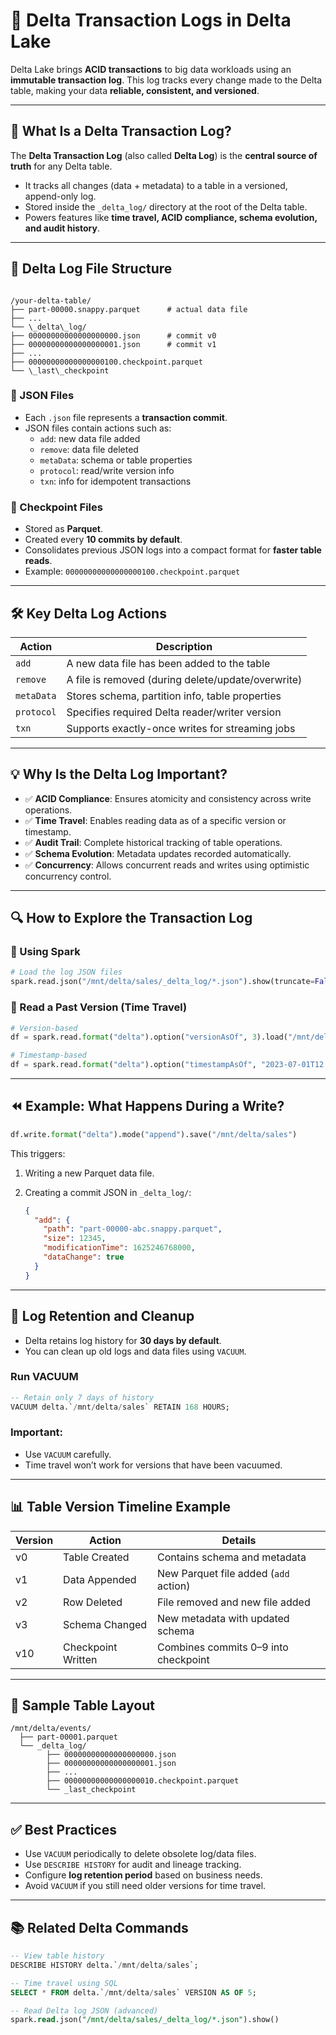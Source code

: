 # 🧾 Delta Transaction Logs in Delta Lake

Delta Lake brings **ACID transactions** to big data workloads using an **immutable transaction log**. This log tracks every change made to the Delta table, making your data **reliable, consistent, and versioned**.

---

## 📌 What Is a Delta Transaction Log?

The **Delta Transaction Log** (also called **Delta Log**) is the **central source of truth** for any Delta table.

- It tracks all changes (data + metadata) to a table in a versioned, append-only log.
- Stored inside the `_delta_log/` directory at the root of the Delta table.
- Powers features like **time travel, ACID compliance, schema evolution, and audit history**.

---

## 📂 Delta Log File Structure

```

/your-delta-table/
├── part-00000.snappy.parquet      # actual data file
├── ...
└── \_delta\_log/
├── 00000000000000000000.json      # commit v0
├── 00000000000000000001.json      # commit v1
├── ...
├── 00000000000000000100.checkpoint.parquet
└── \_last\_checkpoint

```

### 🔸 JSON Files
- Each `.json` file represents a **transaction commit**.
- JSON files contain actions such as:
  - `add`: new data file added
  - `remove`: data file deleted
  - `metaData`: schema or table properties
  - `protocol`: read/write version info
  - `txn`: info for idempotent transactions

### 🔸 Checkpoint Files
- Stored as **Parquet**.
- Created every **10 commits by default**.
- Consolidates previous JSON logs into a compact format for **faster table reads**.
- Example: `00000000000000000100.checkpoint.parquet`

---

## 🛠️ Key Delta Log Actions

| Action        | Description |
|---------------|-------------|
| `add`         | A new data file has been added to the table |
| `remove`      | A file is removed (during delete/update/overwrite) |
| `metaData`    | Stores schema, partition info, table properties |
| `protocol`    | Specifies required Delta reader/writer version |
| `txn`         | Supports exactly-once writes for streaming jobs |

---

## 💡 Why Is the Delta Log Important?

- ✅ **ACID Compliance**: Ensures atomicity and consistency across write operations.
- ✅ **Time Travel**: Enables reading data as of a specific version or timestamp.
- ✅ **Audit Trail**: Complete historical tracking of table operations.
- ✅ **Schema Evolution**: Metadata updates recorded automatically.
- ✅ **Concurrency**: Allows concurrent reads and writes using optimistic concurrency control.

---

## 🔍 How to Explore the Transaction Log

### 🔸 Using Spark

```python
# Load the log JSON files
spark.read.json("/mnt/delta/sales/_delta_log/*.json").show(truncate=False)
````

### 🔸 Read a Past Version (Time Travel)

```python
# Version-based
df = spark.read.format("delta").option("versionAsOf", 3).load("/mnt/delta/sales")

# Timestamp-based
df = spark.read.format("delta").option("timestampAsOf", "2023-07-01T12:00:00").load("/mnt/delta/sales")
```

---

## ⏪ Example: What Happens During a Write?

```python
df.write.format("delta").mode("append").save("/mnt/delta/sales")
```

This triggers:

1. Writing a new Parquet data file.
2. Creating a commit JSON in `_delta_log/`:

   ```json
   {
     "add": {
       "path": "part-00000-abc.snappy.parquet",
       "size": 12345,
       "modificationTime": 1625246768000,
       "dataChange": true
     }
   }
   ```

---

## 🧹 Log Retention and Cleanup

* Delta retains log history for **30 days by default**.
* You can clean up old logs and data files using `VACUUM`.

### Run VACUUM

```sql
-- Retain only 7 days of history
VACUUM delta.`/mnt/delta/sales` RETAIN 168 HOURS;
```

### Important:

* Use `VACUUM` carefully.
* Time travel won’t work for versions that have been vacuumed.

---

## 📊 Table Version Timeline Example

| Version | Action             | Details                               |
| ------- | ------------------ | ------------------------------------- |
| v0      | Table Created      | Contains schema and metadata          |
| v1      | Data Appended      | New Parquet file added (`add` action) |
| v2      | Row Deleted        | File removed and new file added       |
| v3      | Schema Changed     | New metadata with updated schema      |
| v10     | Checkpoint Written | Combines commits 0–9 into checkpoint  |

---

## 📘 Sample Table Layout

```
/mnt/delta/events/
  ├── part-00001.parquet
  └── _delta_log/
        ├── 00000000000000000000.json
        ├── 00000000000000000001.json
        ├── ...
        ├── 00000000000000000010.checkpoint.parquet
        └── _last_checkpoint
```

---

## ✅ Best Practices

* Use `VACUUM` periodically to delete obsolete log/data files.
* Use `DESCRIBE HISTORY` for audit and lineage tracking.
* Configure **log retention period** based on business needs.
* Avoid `VACUUM` if you still need older versions for time travel.

---

## 📚 Related Delta Commands

```sql
-- View table history
DESCRIBE HISTORY delta.`/mnt/delta/sales`;

-- Time travel using SQL
SELECT * FROM delta.`/mnt/delta/sales` VERSION AS OF 5;

-- Read Delta log JSON (advanced)
spark.read.json("/mnt/delta/sales/_delta_log/*.json").show()
```

